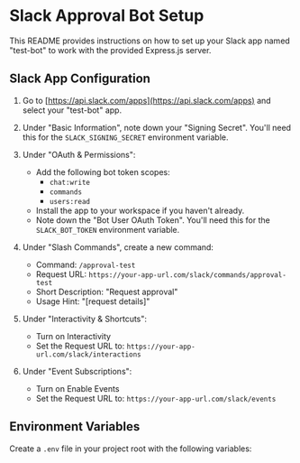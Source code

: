 # Slack Approval Bot Setup

This README provides instructions on how to set up your Slack app named "test-bot" to work with the provided Express.js server.

## Slack App Configuration

1. Go to [https://api.slack.com/apps](https://api.slack.com/apps) and select your "test-bot" app.

2. Under "Basic Information", note down your "Signing Secret". You'll need this for the `SLACK_SIGNING_SECRET` environment variable.

3. Under "OAuth & Permissions":
   - Add the following bot token scopes:
     - `chat:write`
     - `commands`
     - `users:read`
   - Install the app to your workspace if you haven't already.
   - Note down the "Bot User OAuth Token". You'll need this for the `SLACK_BOT_TOKEN` environment variable.

4. Under "Slash Commands", create a new command:
   - Command: `/approval-test`
   - Request URL: `https://your-app-url.com/slack/commands/approval-test`
   - Short Description: "Request approval"
   - Usage Hint: "[request details]"

5. Under "Interactivity & Shortcuts":
   - Turn on Interactivity
   - Set the Request URL to: `https://your-app-url.com/slack/interactions`

6. Under "Event Subscriptions":
   - Turn on Enable Events
   - Set the Request URL to: `https://your-app-url.com/slack/events`

## Environment Variables

Create a `.env` file in your project root with the following variables:

